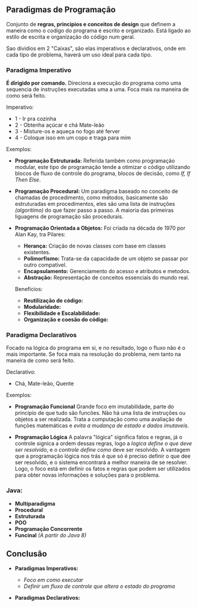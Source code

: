 ## Paradigmas de Programação
Conjunto de **regras, principios e conceitos de design** que definem a maneira como o codigo do programa é escrito e organizado.
Está ligado ao estilo de escrita e organização do código num geral. 

Sao dividios em 2 "Caixas", são elas imperativos e declarativos, onde em cada tipo de problema, haverá um uso ideal para cada tipo.

### Paradigma Imperativo
**É dirigido por comando.** Direciona a execução do programa como uma sequencia de instruções executadas uma a uma. Foca mais na maneira de como será feito.

Imperativo:
* 1 - Ir pra cozinha
* 2 - Obtenha açúcar e chá Mate-leão
* 3 - Misture-os e aqueça no fogo até ferver
* 4 - Coloque isso em um copo e traga para mim

Exemplos:
* **Programação Estruturada:**
    Referida também como programação modular, este tipo de programação tende a otimizar o código utilizando blocos de fluxo de controle do programa, blocos de decisão, como *If, If Then Else*.
* **Programação Procedural:**
    Um paradigma baseado no conceito de chamadas de procedimento, como métodos, basicamente são estruturadas em procedimentos, eles são uma lista de instruções *(algoritimo)* do que fazer passo a passo. A maioria das primeiras liguagens de programação são procedurais.
* **Programação Orientada a Objetos:**
    Foi criada na década de 1970 por Alan Kay, tra
    Pilares:
    * **Herança:** Criação de novas classes com base em classes existentes.
    * **Polimorfismo:** Trata-se da capacidade de um objeto se passar por outro compativel.
    * **Encapsulamento:** Gerenciamento do acesso e atributos e metodos.
    * **Abstração:** Representação de conceitos essenciais do mundo real.

    Benefícios:
    * **Reutilização de código:**
    * **Modularidade:**
    * **Flexibilidade e Escalabilidade:**
    * **Organização e coesão do código:**

### Paradigma Declarativos
Focado na lógica do programa em si, e no resultado, logo o fluxo não é o mais importante. Se foca mais na resolução do problema, nem tanto na maneira de como será feito.

Declarativo:
* Chá, Mate-leão, Quente

Exemplos:
* **Programação Funcional**
    Grande foco em imutabilidade, parte do principio de que tudo são funcões. Não há uma lista de instruções ou objetos a ser realizada. Trata a computação como uma avaliação de funções matemáticas e *evita a mudança de estado e dados imutaveis.*

* **Programação  Lógica**
    A palavra "lógica" significa fatos e regras, já o controle signica a ordem dessas regras, logo a *logica define o que deve ser resolvido*, e o *controle define como* deve ser resolvido.
    A vantagem que a programação lógica nos trás é que só é preciso definir o que dee ser resolvido, e o sistema encontrará a melhor maneira de se resolver. Logo, o foco está em definir os fatos e regras que podem ser utilizados para obter novas informações e soluções para o problema.

### Java:

* **Multiparadigma**
* **Procedural**
* **Estruturada**
* **POO**
* **Programação Concorrente**
* **Funcinal** *(A partir do Java 8)*

## Conclusão

* **Paradigmas Imperativos:**
    * *Foco em como executar*
    * *Definir um fluxo de controle que altera o estado do programa*

* **Paradigmas Declarativos:**